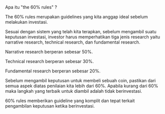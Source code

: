 Apa itu "the 60% rules" ?

The 60% rules merupakan guidelines yang kita anggap ideal sebelum melakukan investasi. 

Sesuai dengan sistem yang telah kita terapkan, sebelum mengambil suatu keputusan investasi, investor harus memperhatikan tiga jenis research yaitu narrative research, technical research, dan fundamental research.

Narrative research berperan sebesar 50%.

Technical research berperan sebesar 30%.

Fundamental research berperan sebesar 20%.

Sebelum mengambil keputusan untuk membeli sebuah coin, pastikan dari semua aspek diatas penilaian kita lebih dari 60%. Apabila kurang dari 60% maka langkah yang terbaik untuk diambil adalah tidak berinvestasi.

60% rules memberikan guideline yang komplit dan tepat terkait pengambilan keputusan ketika berinvestasi.

<img align="center" src="" />
